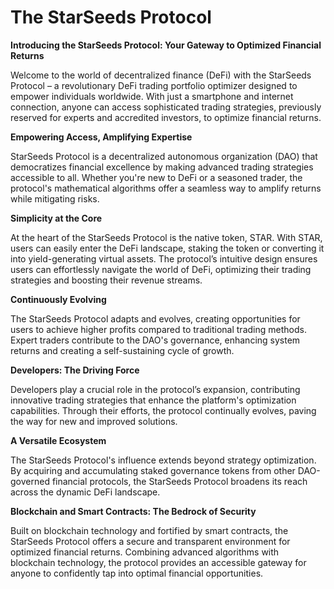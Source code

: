 # The StarSeeds Protocol

**Introducing the StarSeeds Protocol: Your Gateway to Optimized Financial Returns**

Welcome to the world of decentralized finance (DeFi) with the StarSeeds Protocol – a revolutionary DeFi trading portfolio optimizer designed to empower individuals worldwide. With just a smartphone and internet connection, anyone can access sophisticated trading strategies, previously reserved for experts and accredited investors, to optimize financial returns.

**Empowering Access, Amplifying Expertise**

StarSeeds Protocol is a decentralized autonomous organization (DAO) that democratizes financial excellence by making advanced trading strategies accessible to all. Whether you're new to DeFi or a seasoned trader, the protocol's mathematical algorithms offer a seamless way to amplify returns while mitigating risks.

**Simplicity at the Core**

At the heart of the StarSeeds Protocol is the native token, STAR. With STAR, users can easily enter the DeFi landscape, staking the token or converting it into yield-generating virtual assets. The protocol’s intuitive design ensures users can effortlessly navigate the world of DeFi, optimizing their trading strategies and boosting their revenue streams.

**Continuously Evolving**

The StarSeeds Protocol adapts and evolves, creating opportunities for users to achieve higher profits compared to traditional trading methods. Expert traders contribute to the DAO's governance, enhancing system returns and creating a self-sustaining cycle of growth.

**Developers: The Driving Force**

Developers play a crucial role in the protocol’s expansion, contributing innovative trading strategies that enhance the platform's optimization capabilities. Through their efforts, the protocol continually evolves, paving the way for new and improved solutions.

**A Versatile Ecosystem**

The StarSeeds Protocol's influence extends beyond strategy optimization. By acquiring and accumulating staked governance tokens from other DAO-governed financial protocols, the StarSeeds Protocol broadens its reach across the dynamic DeFi landscape.

**Blockchain and Smart Contracts: The Bedrock of Security**

Built on blockchain technology and fortified by smart contracts, the StarSeeds Protocol offers a secure and transparent environment for optimized financial returns. Combining advanced algorithms with blockchain technology, the protocol provides an accessible gateway for anyone to confidently tap into optimal financial opportunities.
